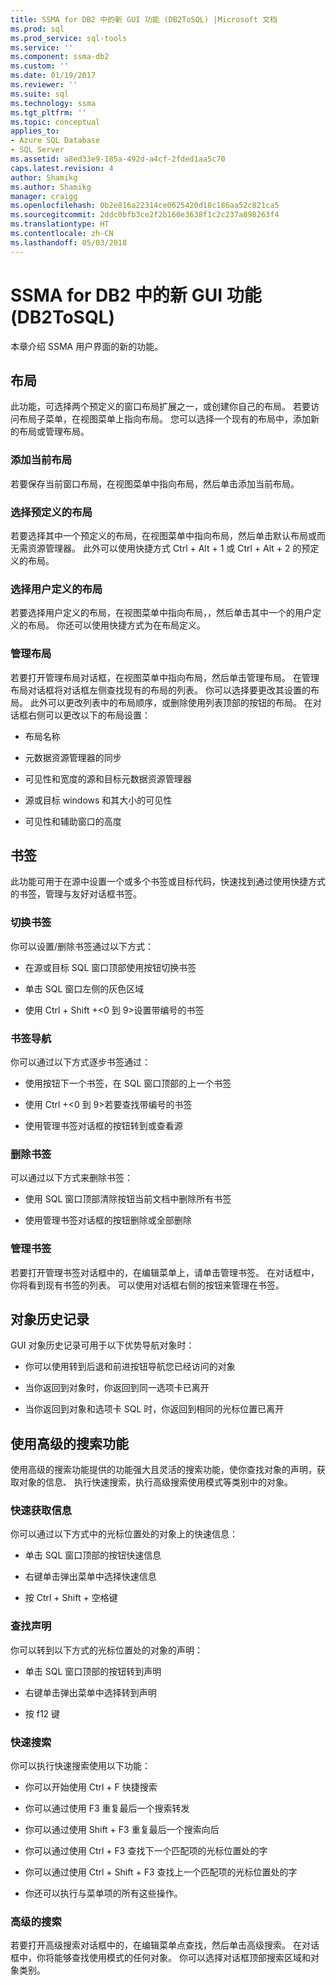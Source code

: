 ```yaml
---
title: SSMA for DB2 中的新 GUI 功能 (DB2ToSQL) |Microsoft 文档
ms.prod: sql
ms.prod_service: sql-tools
ms.service: ''
ms.component: ssma-db2
ms.custom: ''
ms.date: 01/19/2017
ms.reviewer: ''
ms.suite: sql
ms.technology: ssma
ms.tgt_pltfrm: ''
ms.topic: conceptual
applies_to:
- Azure SQL Database
- SQL Server
ms.assetid: a8ed33e9-185a-492d-a4cf-2fded1aa5c70
caps.latest.revision: 4
author: Shamikg
ms.author: Shamikg
manager: craigg
ms.openlocfilehash: 0b2e816a22314ce0625420d18c186aa52c821ca5
ms.sourcegitcommit: 2ddc0bfb3ce2f2b160e3638f1c2c237a898263f4
ms.translationtype: HT
ms.contentlocale: zh-CN
ms.lasthandoff: 05/03/2018
---
```

# <a name="new-gui-features-in-ssma-for-db2-db2tosql"></a>SSMA for DB2 中的新 GUI 功能 (DB2ToSQL)
本章介绍 SSMA 用户界面的新的功能。  
  
## <a name="layouts"></a>布局  
此功能，可选择两个预定义的窗口布局扩展之一，或创建你自己的布局。 若要访问布局子菜单，在视图菜单上指向布局。 您可以选择一个现有的布局中，添加新的布局或管理布局。  
  
### <a name="add-current-layout"></a>添加当前布局  
若要保存当前窗口布局，在视图菜单中指向布局，然后单击添加当前布局。  
  
### <a name="choose-predefined-layout"></a>选择预定义的布局  
若要选择其中一个预定义的布局，在视图菜单中指向布局，然后单击默认布局或而无需资源管理器。 此外可以使用快捷方式 Ctrl + Alt + 1 或 Ctrl + Alt + 2 的预定义的布局。  
  
### <a name="choose-user-defined-layout"></a>选择用户定义的布局  
若要选择用户定义的布局，在视图菜单中指向布局，，然后单击其中一个的用户定义的布局。 你还可以使用快捷方式为在布局定义。  
  
### <a name="manage-layouts"></a>管理布局  
若要打开管理布局对话框，在视图菜单中指向布局，然后单击管理布局。 在管理布局对话框将对话框左侧查找现有的布局的列表。 你可以选择要更改其设置的布局。 此外可以更改列表中的布局顺序，或删除使用列表顶部的按钮的布局。 在对话框右侧可以更改以下的布局设置：  
  
-   布局名称  
  
-   元数据资源管理器的同步  
  
-   可见性和宽度的源和目标元数据资源管理器  
  
-   源或目标 windows 和其大小的可见性  
  
-   可见性和辅助窗口的高度  
  
## <a name="bookmarks"></a>书签  
此功能可用于在源中设置一个或多个书签或目标代码，快速找到通过使用快捷方式的书签，管理与友好对话框书签。  
  
### <a name="toggle-bookmark"></a>切换书签  
你可以设置/删除书签通过以下方式：  
  
-   在源或目标 SQL 窗口顶部使用按钮切换书签  
  
-   单击 SQL 窗口左侧的灰色区域  
  
-   使用 Ctrl + Shift +&lt;0 到 9&gt;设置带编号的书签  
  
### <a name="bookmark-navigation"></a>书签导航  
你可以通过以下方式逐步书签通过：  
  
-   使用按钮下一个书签，在 SQL 窗口顶部的上一个书签  
  
-   使用 Ctrl +&lt;0 到 9&gt;若要查找带编号的书签  
  
-   使用管理书签对话框的按钮转到或查看源  
  
### <a name="removing-bookmark"></a>删除书签  
可以通过以下方式来删除书签：  
  
-   使用 SQL 窗口顶部清除按钮当前文档中删除所有书签  
  
-   使用管理书签对话框的按钮删除或全部删除  
  
### <a name="manage-bookmarks"></a>管理书签  
若要打开管理书签对话框中的，在编辑菜单上，请单击管理书签。 在对话框中，你将看到现有书签的列表。 可以使用对话框右侧的按钮来管理在书签。  
  
## <a name="object-history"></a>对象历史记录  
GUI 对象历史记录可用于以下优势导航对象时：  
  
-   你可以使用转到后退和前进按钮导航您已经访问的对象  
  
-   当你返回到对象时，你返回到同一选项卡已离开  
  
-   当你返回到对象和选项卡 SQL 时，你返回到相同的光标位置已离开  
  
## <a name="advanced-search-capabilities"></a>使用高级的搜索功能  
使用高级的搜索功能提供的功能强大且灵活的搜索功能，使你查找对象的声明，获取对象的信息、 执行快速搜索，执行高级搜索使用模式等类别中的对象。  
  
### <a name="get-quick-information"></a>快速获取信息  
你可以通过以下方式中的光标位置处的对象上的快速信息：  
  
-   单击 SQL 窗口顶部的按钮快速信息  
  
-   右键单击弹出菜单中选择快速信息  
  
-   按 Ctrl + Shift + 空格键  
  
### <a name="find-declaration"></a>查找声明  
你可以转到以下方式的光标位置处的对象的声明：  
  
-   单击 SQL 窗口顶部的按钮转到声明  
  
-   右键单击弹出菜单中选择转到声明  
  
-   按 f12 键  
  
### <a name="quick-search"></a>快速搜索  
你可以执行快速搜索使用以下功能：  
  
-   你可以开始使用 Ctrl + F 快捷搜索  
  
-   你可以通过使用 F3 重复最后一个搜索转发  
  
-   你可以通过使用 Shift + F3 重复最后一个搜索向后  
  
-   你可以通过使用 Ctrl + F3 查找下一个匹配项的光标位置处的字  
  
-   你可以通过使用 Ctrl + Shift + F3 查找上一个匹配项的光标位置处的字  
  
-   你还可以执行与菜单项的所有这些操作。  
  
### <a name="advanced-search"></a>高级的搜索  
若要打开高级搜索对话框中的，在编辑菜单点查找，然后单击高级搜索。 在对话框中，你将能够查找使用模式的任何对象。 你可以选择对话框顶部搜索区域和对象类别。  
  
